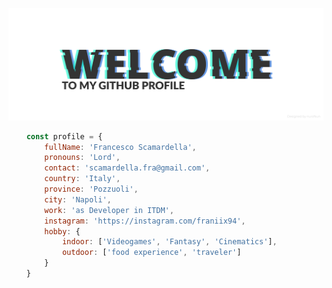 ![Benvenuti nel mio profilo noioso](https://github.com/nurofsun/nurofsun/raw/master/images/cover.png)

```js
    const profile = {
        fullName: 'Francesco Scamardella',
        pronouns: 'Lord',
        contact: 'scamardella.fra@gmail.com',
        country: 'Italy',
        province: 'Pozzuoli',
        city: 'Napoli',
        work: 'as Developer in ITDM',
        instagram: 'https://instagram.com/franiix94',
        hobby: {
            indoor: ['Videogames', 'Fantasy', 'Cinematics'],
            outdoor: ['food experience', 'traveler']
        }
    }
```
